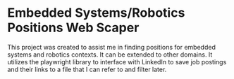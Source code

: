 # Embedded Systems/Robotics Positions Web Scaper

This project was created to assist me in finding positions for embedded systems and robotics contexts. It can be extended to other domains. It utilizes the playwright library to interface with LinkedIn to save job postings and their links to a file that I can refer to and filter later.